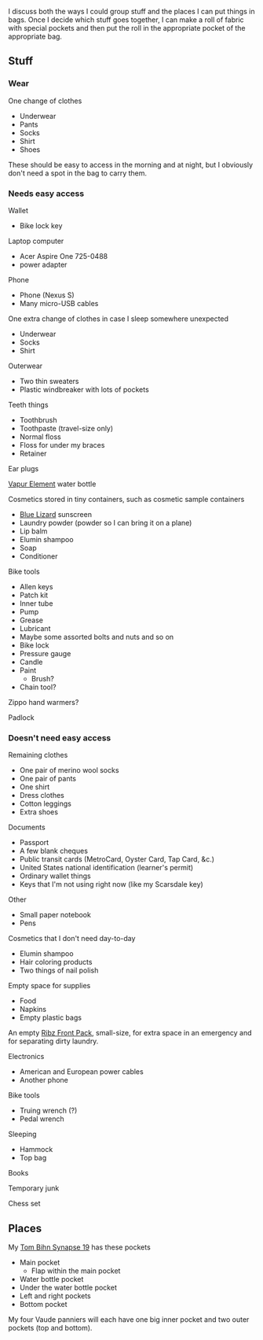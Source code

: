 I discuss both the ways I could group stuff and the places I can put
things in bags. Once I decide which stuff goes together, I can make a
roll of fabric with special pockets and then put the roll in the
appropriate pocket of the appropriate bag.

## Stuff

### Wear
One change of clothes

* Underwear
* Pants
* Socks
* Shirt
* Shoes

These should be easy to access in the morning and at night, but I obviously
don't need a spot in the bag to carry them.

### Needs easy access

Wallet

* Bike lock key

Laptop computer

* Acer Aspire One 725-0488
* power adapter

Phone

* Phone (Nexus S)
* Many micro-USB cables

One extra change of clothes in case I sleep somewhere unexpected

* Underwear
* Socks
* Shirt

Outerwear

* Two thin sweaters
* Plastic windbreaker with lots of pockets

Teeth things

* Toothbrush
* Toothpaste (travel-size only)
* Normal floss
* Floss for under my braces
* Retainer

Ear plugs

[Vapur Element](http://vapur.us/element) water bottle

Cosmetics stored in tiny containers, such as cosmetic sample containers

* [Blue Lizard](http://www.bluelizard.net/) sunscreen
* Laundry powder (powder so I can bring it on a plane)
* Lip balm
* Elumin shampoo
* Soap
* Conditioner

Bike tools

* Allen keys
* Patch kit
* Inner tube
* Pump
* Grease
* Lubricant
* Maybe some assorted bolts and nuts and so on
* Bike lock
* Pressure gauge
* Candle
* Paint
  * Brush?
* Chain tool?

Zippo hand warmers?

Padlock

### Doesn't need easy access

Remaining clothes

* One pair of merino wool socks
* One pair of pants
* One shirt
* Dress clothes
* Cotton leggings
* Extra shoes

Documents

* Passport
* A few blank cheques
* Public transit cards (MetroCard, Oyster Card, Tap Card, &c.)
* United States national identification (learner's permit)
* Ordinary wallet things
* Keys that I'm not using right now (like my Scarsdale key)

Other
* Small paper notebook
* Pens

Cosmetics that I don't need day-to-day

* Elumin shampoo
* Hair coloring products
* Two things of nail polish

Empty space for supplies

* Food
* Napkins
* Empty plastic bags

An empty [Ribz Front Pack](http://www.ribzwear.com/ribz-front-pack/), small-size, for extra space in an emergency and for separating dirty laundry.

Electronics

* American and European power cables
* Another phone

Bike tools

* Truing wrench (?)
* Pedal wrench

Sleeping

* Hammock
* Top bag

Books

Temporary junk

Chess set

## Places
My [Tom Bihn Synapse 19](http://www.tombihn.com/PROD/TB0110.html)
has these pockets

* Main pocket
  * Flap within the main pocket
* Water bottle pocket
* Under the water bottle pocket
* Left and right pockets
* Bottom pocket

My four Vaude panniers will each have one big inner pocket and two outer
pockets (top and bottom).

